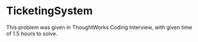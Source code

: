 # TicketingSystem

This problem was given in ThoughtWorks Coding Interview, with given time of 1.5 hours to solve.
